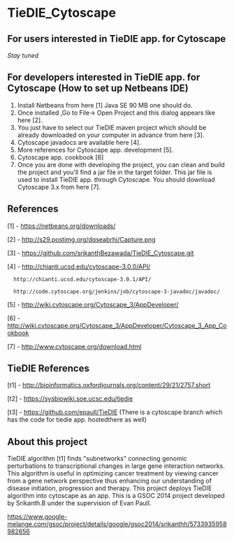 TieDIE_Cytoscape
================



## For users interested in TieDIE app. for Cytoscape
*Stay tuned*



## For developers interested in TieDIE app. for Cytoscape (How to set up Netbeans IDE)
1. Install Netbeans from here [1] Java SE 90 MB one should do.
2. Once installed ,Go to  File-> Open Project and this dialog appears like here [2]. 
3. You just have to select our TieDIE maven project which should be already downloaded on your computer in advance from here [3].
4. Cytoscape javadocs are available here [4].
5. More references for Cytoscape app. development [5].
6. Cytoscape app. cookbook [6]
7. Once you are done with developing the project, you can clean and build the project and you'll find a jar file in the target folder. This jar file is used to install TieDIE app. through Cytoscape. You should download Cytoscape 3.x from here [7].



## References
[1] - https://netbeans.org/downloads/

[2] - http://s29.postimg.org/dqseabrhj/Capture.png

[3] - https://github.com/srikanthBezawada/TieDIE_Cytoscape.git

[4] - http://chianti.ucsd.edu/cytoscape-3.0.0/API/
      
      http://chianti.ucsd.edu/cytoscape-3.0.1/API/
      
      http://code.cytoscape.org/jenkins/job/cytoscape-3-javadoc/javadoc/
      
[5] - http://wiki.cytoscape.org/Cytoscape_3/AppDeveloper/

[6] - http://wiki.cytoscape.org/Cytoscape_3/AppDeveloper/Cytoscape_3_App_Cookbook

[7] - http://www.cytoscape.org/download.html



## TieDIE References
[t1] - http://bioinformatics.oxfordjournals.org/content/29/21/2757.short

[t2] - https://sysbiowiki.soe.ucsc.edu/tiedie

[t3] - https://github.com/epaull/TieDIE  (There is a cytoscape branch which has the code for tiedie app. hostedthere as well)



## About this project
TieDIE  algorithm [t1] finds "subnetworks" connecting genomic perturbations to transcriptional changes in large gene interaction networks. This algorithm is useful in optimizing cancer treatment by viewing cancer from a gene network perspective thus enhancing our understanding of disease initiation, progression and therapy. This project deploys TieDIE algorithm into cytoscape as an app. 
This is a GSOC 2014 project developed by Srikanth.B under the supervision of Evan Paull. 

https://www.google-melange.com/gsoc/project/details/google/gsoc2014/srikanthh/5733935958982656
